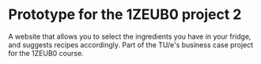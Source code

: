 # Prototype for the 1ZEUB0 project 2

A website that allows you to select the ingredients you have in your fridge, and suggests recipes accordingly.
Part of the TU/e's business case project for the 1ZEUB0 course.